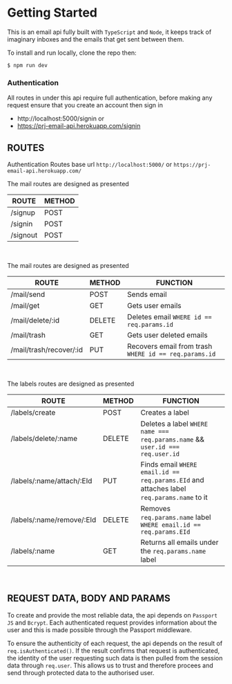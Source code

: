 # Getting Started

This is an email api fully built with `TypeScript` and `Node`, it keeps track of imaginary inboxes and the emails that get sent between them.

To install and run locally, clone the repo then:

    $ npm run dev


### Authentication

All routes in under this api require full authentication, before making any
request ensure that you create an account then sign in

* http://localhost:5000/signin or
* https://prj-email-api.herokuapp.com/signin

## ROUTES

Authentication Routes base url `http://localhost:5000/` or `https://prj-email-api.herokuapp.com/` 
<br>

The mail routes are designed as presented

|ROUTE|METHOD|
| --- | --- | 
| /signup| POST | 
| /signin| POST | 
| /signout | POST | 


<br>

The mail routes are designed as presented

|ROUTE|METHOD|FUNCTION|
| --- | --- | --- |
| /mail/send | POST | Sends email |
| /mail/get | GET | Gets user emails |
| /mail/delete/:id | DELETE | Deletes email `WHERE id == req.params.id` |
| /mail/trash | GET | Gets user deleted emails |
| /mail/trash/recover/:id | PUT | Recovers email from trash `WHERE id == req.params.id` |

<br>

The labels routes are designed as presented

|ROUTE|METHOD|FUNCTION|
| --- | --- | --- |
| /labels/create | POST | Creates a label |
| /labels/delete/:name | DELETE | Deletes a label `WHERE name === req.params.name` && `user.id === req.user.id` |
| /labels/:name/attach/:EId | PUT | Finds email `WHERE email.id == req.params.EId` and attaches label `req.params.name` to it |
| /labels/:name/remove/:EId | DELETE | Removes `req.params.name` label `WHERE email.id == req.params.EId` |
| /labels/:name | GET | Returns all emails under the `req.params.name` label |

<br>

## REQUEST DATA, BODY AND PARAMS

To create and provide the most reliable data, the api depends on `Passport JS` and `Bcrypt`.
Each authenticated request provides information about the user and this is made possible through the Passport middleware.
<br>

To ensure the authenticity of each request, the api depends on the result of `req.isAuthenticated()`. 
If the result confirms that request is authenticated, the identity of the user requesting such data is 
then pulled from the session data through `req.user`. 
This allows us to trust and therefore procees and send through protected data to the authorised user.
